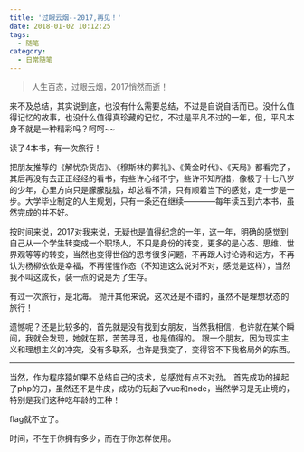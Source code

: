 ```yaml
---
title: '过眼云烟--2017,再见！'
date: 2018-01-02 10:12:25
tags:
  - 随笔
category:
  - 日常随笔
---
```

> 人生百态，过眼云烟，2017悄然而逝！

来不及总结，其实说到底，也没有什么需要总结，不过是自说自话而已。没什么值得记忆的故事，也没什么值得真珍藏的记忆，不过是平凡不过的一年，但，平凡本身不就是一种精彩吗？呵呵~~

读了4本书，有一次旅行！

把朋友推荐的《解忧杂货店》、《穆斯林的葬礼》、《黄金时代》、《天局》都看完了，其后再没有去正正经经的看书，有些许心绪不宁，些许不知所措，像极了十七八岁的少年，心里方向只是朦朦胧胧，却总看不清，只有顺着当下的感觉，走一步是一步。大学毕业制定的人生规划，只有一条还在继续————每年读五到六本书，虽然完成的并不好。

按时间来说，2017对我来说，无疑也是值得纪念的一年，这一年，明确的感觉到自己从一个学生转变成一个职场人，不只是身份的转变，更多的是心态、思维、世界观等等的转变，当然也变得世俗的思考很多问题，不再跟人讨论诗和远方，不再认为杨柳依依是幸福，不再惺惺作态（不知道这么说对不对，感觉是这样），当然我不叫这成长，装一点的说是为了生存。

有过一次旅行，是北海。
抛开其他来说，这次还是不错的，虽然不是理想状态的旅行！

遗憾呢？还是比较多的，首先就是没有找到女朋友，当然我相信，也许就在某个瞬间，我就会发现，她就在那，苦苦寻觅，也是值得的。
跟一个朋友，因为现实主义和理想主义的冲突，没有多联系，也许是我变了，变得容不下我格局外的东西。

---

当然，作为程序猿如果不总结自己的技术，总感觉有点不对劲。
首先成功的操起了php的刀，虽然还不是牛皮，成功的玩起了vue和node，当然学习是无止境的，特别是我们这种吃年龄的工种！

flag就不立了。

时间，不在于你拥有多少，而在于你怎样使用。

